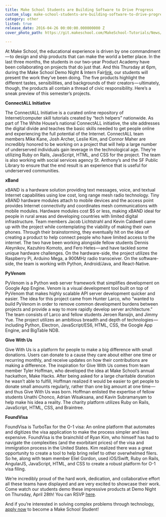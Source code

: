 ```yaml
---
title: Make School Students are Building Software to Drive Progress
custom_slug: make-school-students-are-building-software-to-drive-progress
category: other
listed: true
release_date: 2016-04-26 00:00:00.000000000 Z
cover_photo_path: https://git.makeschool.com/MakeSchool-Tutorials/News/3312ca878c0549b04f5964828cfcc8436b81d85c//9ce655c3-26be-465b-acb0-45db12385c5d/cover_photo.jpeg

---
```

At Make School, the educational experience is driven by one commandment — to design and ship products that can make the world a better place. In the last three months, the students in our two-year Product Academy have been collaborating on projects that do just that. And this Thursday at 6pm, during the Make School Demo Night & Intern Fair<a href="http://bit.ly/1VSKK77">link</a>, our students will present the work they’ve been doing. The five products highlight the different tastes, sensibilities, and backgrounds of their creators — ultimately, though, the products all contain a thread of civic responsibility. Here’s a sneak preview of this semester’s projects.

<strong>ConnectALL Initiative</strong>

The ConnectALL Initiative is a curated online repository of Internet/computer skill tutorials created by “tech helpers” nationwide. As part of The White House’s national ConnectALL initiative, the site addresses the digital divide and teaches the basic skills needed to get people online and experiencing the full potential of the Internet. ConnectALL team members Mike Kane, Josh Archer, Leslie Kim, and Connor Maher are incredibly honored to be working on a project that will help a large number of underserved individuals gain leverage in the technological age. They’re utilizing Ruby on Rails, JavaScript, HTML, and CSS for the project. The team is also working with social services agency St. Anthony’s and the SF Public Library to ensure that the end result is an experience that is useful for underserved communities.

<strong>xBand</strong>

xBAND is a hardware solution providing text messages, voice, and textual Internet capabilities using low cost, long range mesh radio technology. Tiny xBAND hardware modules attach to mobile devices and the access point provides Internet connectivity and coordinates mesh communications with mobile modules. Hardware modules cost $5 or less, making xBAND ideal for people in rural areas and developing countries with limited digital infrastructure. Team members Jacob Lichtstrahl and Kevin Caldwell came up with the project while contemplating the viability of making their own phones. Through their brainstorming, they eventually hit on the idea of creating a product to help connect people who have limited access to the internet. The two have been working alongside fellow students Dennis Aleynikov, Kazuhiro Komoto, and Fero Hetes — and have tackled some unique hardware challenges. On the hardware-side, the project utilizes the Raspberry Pi, Arduino Mega, a 900MHz radio transceiver. On the software-side, the team is working with Python, Android/Java, and React-Native.

<strong>PyVenom</strong>

PyVenom is a Python web server framework that simplifies development on Google App Engine. Venom is a visual development tool built on top of PyVenom that makes highly scalable API server development quicker and easier. The idea for this project came from Hunter Larco, who “wanted to build PyVenom in order to remove common development burdens between projects and provide a way to more rapidly develop server architecture.” The team consists of Larco and fellow students Jeroen Ransijn, and Jimmy Yue. The project utilizes an ambitious breadth and depth of technologies — including Python, Electron, JavaScript/ES6, HTML, CSS, the Google App Engine, and BigTable NDB.

<strong>Give With Us</strong>

Give With Us is a platform for people to make a big difference with small donations. Users can donate to a cause they care about either one time or recurring monthly, and receive updates on how their contributions are making a difference. The inspiration for Give With Us comes from team member Tyler Hoffman, who developed the idea at Make School’s annual hackathon, Make Hacks. After being asked for a large charitable donation he wasn’t able to fulfill, Hoffman realized it would be easier to get people to donate small amounts regularly, rather than one big amount at one time — and thus Give With Us was born. Hoffman enlisted the expertise of fellow students Unathi Chonco, Adrian Wisaksana, and Kavin Subramanyam to help make his idea a reality. The charity platform utilizes Ruby on Rails, JavaScript, HTML, CSS, and Braintree.

<strong>FoundVisa</strong>

FoundVisa is TurboTax for the O-1 visa: An online platform that automates and digitizes the visa application to make the process simpler and less expensive. FoundVisa is the brainchild of Ryan Kim, who himself has had to navigate the complexities (and the exorbitant prices) of the visa and immigration process in the United States. Kim realized there was a great opportunity to create a tool to help bring relief to other overwhelmed filers. So he, along with team member Eliel Gordon, used iOS/Swift, Ruby on Rails, AngularJS, JavaScript, HTML, and CSS to create a robust platform for O-1 visa filing.

We’re incredibly proud of the hard work, dedication, and collaborative effort all these teams have displayed and are very excited to showcase their work. Come watch our students demo these impressive products at Demo Night on Thursday, April 28th! You can RSVP <a href="http://bit.ly/1VSKK77">here</a>.

And if you’re interested in solving complex problems through technology, <a href="http://bit.ly/1VSKeWH">apply now</a> to become a Make School Student!